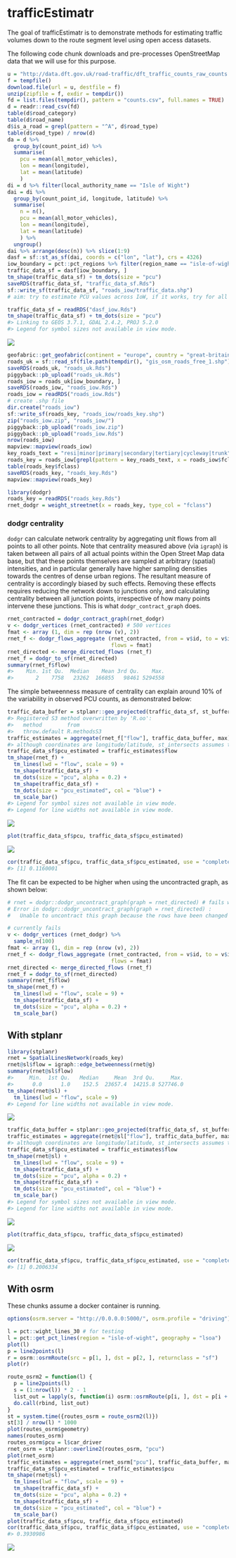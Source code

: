 
<!-- README.md is generated from README.Rmd. Please edit that file -->

# trafficEstimatr

<!-- badges: start -->

<!-- badges: end -->

The goal of trafficEstimatr is to demonstrate methods for estimating
traffic volumes down to the route segment level using open access
datasets.

The following code chunk downloads and pre-processes OpenStreetMap data
that we will use for this
purpose.

``` r
u = "http://data.dft.gov.uk/road-traffic/dft_traffic_counts_raw_counts.zip"
f = tempfile()
download.file(url = u, destfile = f)
unzip(zipfile = f, exdir = tempdir())
fd = list.files(tempdir(), pattern = "counts.csv", full.names = TRUE)
d = readr::read_csv(fd)
table(d$road_category)
table(d$road_name)
d$is_a_road = grepl(pattern = "^A", d$road_type)
table(d$road_type) / nrow(d)
da = d %>% 
  group_by(count_point_id) %>% 
  summarise(
    pcu = mean(all_motor_vehicles),
    lon = mean(longitude),
    lat = mean(latitude)
    )
di = d %>% filter(local_authority_name == "Isle of Wight")
dai = di %>% 
  group_by(count_point_id, longitude, latitude) %>% 
  summarise(
    n = n(),
    pcu = mean(all_motor_vehicles),
    lon = mean(longitude),
    lat = mean(latitude)
    ) %>% 
  ungroup()
dai %>% arrange(desc(n)) %>% slice(1:9)
dasf = sf::st_as_sf(dai, coords = c("lon", "lat"), crs = 4326)
iow_boundary = pct::pct_regions %>% filter(region_name == "isle-of-wight")
traffic_data_sf = dasf[iow_boundary, ]
tm_shape(traffic_data_sf) + tm_dots(size = "pcu")
saveRDS(traffic_data_sf, "traffic_data_sf.Rds")
sf::write_sf(traffic_data_sf, "roads_iow/traffic_data.shp")
# aim: try to estimate PCU values across IoW, if it works, try for all of UK (big data)
```

``` r
traffic_data_sf = readRDS("dasf_iow.Rds")
tm_shape(traffic_data_sf) + tm_dots(size = "pcu")
#> Linking to GEOS 3.7.1, GDAL 2.4.2, PROJ 5.2.0
#> Legend for symbol sizes not available in view mode.
```

![](README_files/figure-gfm/unnamed-chunk-3-1.png)<!-- -->

``` r
geofabric::get_geofabric(continent = "europe", country = "great-britain", region = "england")
roads_uk = sf::read_sf(file.path(tempdir(), "gis_osm_roads_free_1.shp"))
saveRDS(roads_uk, "roads_uk.Rds")
piggyback::pb_upload("roads_uk.Rds")
roads_iow = roads_uk[iow_boundary, ]
saveRDS(roads_iow, "roads_iow.Rds")
roads_iow = readRDS("roads_iow.Rds")
# create .shp file
dir.create("roads_iow")
sf::write_sf(roads_key, "roads_iow/roads_key.shp")
zip("roads_iow.zip", "roads_iow/")
piggyback::pb_upload("roads_iow.zip")
piggyback::pb_upload("roads_iow.Rds")
nrow(roads_iow)
mapview::mapview(roads_iow)
key_roads_text = "resi|minor|primary|secondary|tertiary|cycleway|trunk"
roads_key = roads_iow[grepl(pattern = key_roads_text, x = roads_iow$fclass), ]
table(roads_key$fclass)
saveRDS(roads_key, "roads_key.Rds")
mapview::mapview(roads_key)
```

``` r
library(dodgr)
roads_key = readRDS("roads_key.Rds")
rnet_dodgr = weight_streetnet(x = roads_key, type_col = "fclass")
```

### dodgr centrality

`dodgr` can calculate network centrality by aggregating unit flows from
all points to all other points. Note that centrality measured above (via
`igraph`) is taken between all pairs of all actual points within the
Open Street Map data base, but that these points themselves are sampled
at arbitrary (spatial) intensities, and in particular generally have
higher sampling densities towards the centres of dense urban regions.
The resultant measure of centrality is accordingly biased by such
effects. Removing these effects requires reducing the network down to
junctions only, and calculating centrality between all junction points,
irrespective of how many points intervene these junctions. This is what
`dodgr_contract_graph` does.

``` r
rnet_contracted = dodgr_contract_graph(rnet_dodgr)
v <- dodgr_vertices (rnet_contracted) # 500 vertices
fmat <- array (1, dim = rep (nrow (v), 2))
rnet_f <- dodgr_flows_aggregate (rnet_contracted, from = v$id, to = v$id,
                                 flows = fmat)
rnet_directed <- merge_directed_flows (rnet_f)
rnet_f = dodgr_to_sf(rnet_directed)
summary(rnet_f$flow)
#>    Min. 1st Qu.  Median    Mean 3rd Qu.    Max. 
#>       2    7758   23262  166855   98461 5294558
```

The simple betweenness measure of centrality can explain around 10% of
the variability in observed PCU counts, as demonstrated
below:

``` r
traffic_data_buffer = stplanr::geo_projected(traffic_data_sf, st_buffer, dist = 200)
#> Registered S3 method overwritten by 'R.oo':
#>   method        from       
#>   throw.default R.methodsS3
traffic_estimates = aggregate(rnet_f["flow"], traffic_data_buffer, max) 
#> although coordinates are longitude/latitude, st_intersects assumes that they are planar
traffic_data_sf$pcu_estimated = traffic_estimates$flow
tm_shape(rnet_f) +
  tm_lines(lwd = "flow", scale = 9) +
  tm_shape(traffic_data_sf) +
  tm_dots(size = "pcu", alpha = 0.2) +
  tm_shape(traffic_data_sf) +
  tm_dots(size = "pcu_estimated", col = "blue") +
  tm_scale_bar()
#> Legend for symbol sizes not available in view mode.
#> Legend for line widths not available in view mode.
```

![](README_files/figure-gfm/unnamed-chunk-6-1.png)<!-- -->

``` r
plot(traffic_data_sf$pcu, traffic_data_sf$pcu_estimated)
```

![](README_files/figure-gfm/unnamed-chunk-6-2.png)<!-- -->

``` r
cor(traffic_data_sf$pcu, traffic_data_sf$pcu_estimated, use = "complete.obs")^2
#> [1] 0.1160001
```

The fit can be expected to be higher when using the uncontracted graph,
as shown
below:

``` r
# rnet = dodgr::dodgr_uncontract_graph(graph = rnet_directed) # fails with:
# Error in dodgr::dodgr_uncontract_graph(graph = rnet_directed) : 
#   Unable to uncontract this graph because the rows have been changed
```

``` r
# currently fails
v <- dodgr_vertices (rnet_dodgr) %>% 
  sample_n(100)
fmat <- array (1, dim = rep (nrow (v), 2))
rnet_f <- dodgr_flows_aggregate (rnet_contracted, from = v$id, to = v$id,
                                 flows = fmat)
rnet_directed <- merge_directed_flows (rnet_f)
rnet_f = dodgr_to_sf(rnet_directed)
summary(rnet_f$flow)
tm_shape(rnet_f) +
  tm_lines(lwd = "flow", scale = 9) +
  tm_shape(traffic_data_sf) +
  tm_dots(size = "pcu", alpha = 0.2) +
  tm_scale_bar()
```

## With stplanr

``` r
library(stplanr)
rnet = SpatialLinesNetwork(roads_key)
rnet@sl$flow = igraph::edge_betweenness(rnet@g)
summary(rnet@sl$flow)
#>     Min.  1st Qu.   Median     Mean  3rd Qu.     Max. 
#>      0.0      1.0    152.5  23657.4  14215.8 527746.0
tm_shape(rnet@sl) +
  tm_lines(lwd = "flow", scale = 9)
#> Legend for line widths not available in view mode.
```

![](README_files/figure-gfm/stplanr-1.png)<!-- -->

``` r
traffic_data_buffer = stplanr::geo_projected(traffic_data_sf, st_buffer, dist = 100)
traffic_estimates = aggregate(rnet@sl["flow"], traffic_data_buffer, max) 
#> although coordinates are longitude/latitude, st_intersects assumes that they are planar
traffic_data_sf$pcu_estimated = traffic_estimates$flow
tm_shape(rnet@sl) +
  tm_lines(lwd = "flow", scale = 9) +
  tm_shape(traffic_data_sf) +
  tm_dots(size = "pcu", alpha = 0.2) +
  tm_shape(traffic_data_sf) +
  tm_dots(size = "pcu_estimated", col = "blue") +
  tm_scale_bar()
#> Legend for symbol sizes not available in view mode.
#> Legend for line widths not available in view mode.
```

![](README_files/figure-gfm/stplanr-2.png)<!-- -->

``` r
plot(traffic_data_sf$pcu, traffic_data_sf$pcu_estimated)
```

![](README_files/figure-gfm/stplanr-3.png)<!-- -->

``` r
cor(traffic_data_sf$pcu, traffic_data_sf$pcu_estimated, use = "complete.obs")^2
#> [1] 0.2006334
```

## With osrm

These chunks assume a docker container is running.

``` r
options(osrm.server = "http://0.0.0.0:5000/", osrm.profile = "driving")

l = pct::wight_lines_30 # for testing
l = pct::get_pct_lines(region = "isle-of-wight", geography = "lsoa")
plot(l)
p = line2points(l)
r = osrm::osrmRoute(src = p[1, ], dst = p[2, ], returnclass = "sf")
plot(r)
```

``` r
route_osrm2 = function(l) {
  p = line2points(l)
  s = (1:nrow(l)) * 2 - 1
  list_out = lapply(s, function(i) osrm::osrmRoute(p[i, ], dst = p[i + 1, ], returnclass = "sf"))
  do.call(rbind, list_out)
}
st = system.time({routes_osrm = route_osrm2(l)})
st[3] / nrow(l) * 1000
plot(routes_osrm$geometry)
names(routes_osrm)
routes_osrm$pcu = l$car_driver
rnet_osrm = stplanr::overline2(routes_osrm, "pcu")
plot(rnet_osrm)
traffic_estimates = aggregate(rnet_osrm["pcu"], traffic_data_buffer, max) 
traffic_data_sf$pcu_estimated = traffic_estimates$pcu
tm_shape(rnet@sl) +
  tm_lines(lwd = "flow", scale = 9) +
  tm_shape(traffic_data_sf) +
  tm_dots(size = "pcu", alpha = 0.2) +
  tm_shape(traffic_data_sf) +
  tm_dots(size = "pcu_estimated", col = "blue") +
  tm_scale_bar()
plot(traffic_data_sf$pcu, traffic_data_sf$pcu_estimated)
cor(traffic_data_sf$pcu, traffic_data_sf$pcu_estimated, use = "complete.obs")^2
#> 0.3930986
```

![](osrm-rnet.png)
